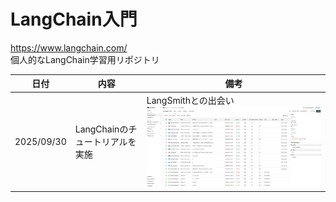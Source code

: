 # LangChain入門
https://www.langchain.com/<br>
個人的なLangChain学習用リポジトリ

|日付|内容|備考|
|--|--|--|
|2025/09/30|LangChainのチュートリアルを実施|LangSmithとの出会い![LangSmith](images/20250930_langsmith.png)|


